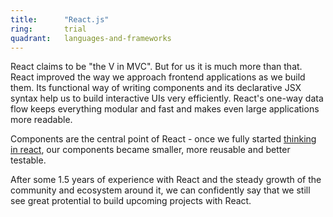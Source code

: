 ```yaml
---
title:      "React.js"
ring:       trial
quadrant:   languages-and-frameworks
---
```


React claims to be "the V in MVC". But for us it is much more than that. React
improved the way we approach frontend applications as we build them. Its
functional way of writing components and its declarative JSX syntax help us to
build interactive UIs very efficiently. React's one-way data flow keeps
everything modular and fast and makes even large applications more readable.

Components are the central point of React - once we fully started
[thinking in react](https://facebook.github.io/react/docs/thinking-in-react.html),
our components became smaller, more reusable and better testable.

After some 1.5 years of experience with React and the steady growth of the
community and ecosystem around it, we can confidently say that we still see
great protential to build upcoming projects with React.
